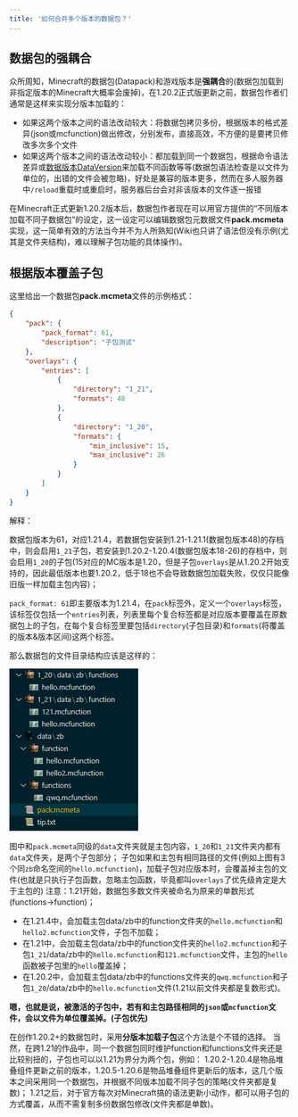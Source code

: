 ```yaml
---
title: '如何合并多个版本的数据包？'
---
```


<FeatureHead
    title = 如何合并多个版本的数据包？
    authorName = Dreamy_Blaze
    avatarUrl = '../../_authors/dreamy_blaze.jpg'
    :socialLinks="[
        { name: 'BiliBili', url: 'https://space.bilibili.com/1017007290' }
    ]"
/>

## 数据包的强耦合

众所周知，Minecraft的数据包(Datapack)和游戏版本是**强耦合**的(数据包加载到非指定版本的Minecraft大概率会废掉)，在1.20.2正式版更新之前，数据包作者们通常是这样来实现分版本加载的：

- 如果这两个版本之间的语法改动较大：将数据包拷贝多份，根据版本的格式差异(json或mcfunction)做出修改，分别发布，直接高效，不方便的是要拷贝修改多次多个文件
- 如果这两个版本之间的语法改动较小：都加载到同一个数据包，根据命令语法差异或[数据版本DataVersion](https://zh.minecraft.wiki/w/%E6%95%B0%E6%8D%AE%E7%89%88%E6%9C%AC "[中文wiki] 数据版本")来加载不同函数等等(数据包语法检查是以文件为单位的，出错的文件会被忽略)，好处是兼容的版本更多，然而在多人服务器中`/reload`重载时或重启时，服务器后台会对非该版本的文件逐一报错

在Minecraft正式更新1.20.2版本后，数据包作者现在可以用官方提供的“不同版本加载不同子数据包”的设定，这一设定可以编辑数据包元数据文件**pack.mcmeta**实现，这一简单有效的方法当今并不为人所熟知(Wiki也只讲了语法但没有示例(尤其是文件夹结构)，难以理解子包功能的具体操作)。

## 根据版本覆盖子包

这里给出一个数据包**pack.mcmeta**文件的示例格式：

```json
{
    "pack": {
        "pack_format": 61,
        "description": "子包测试"
    },
    "overlays": {
        "entries": [
            {
                "directory": "1_21",
                "formats": 48
            },
            {
                "directory": "1_20",
                "formats": {
                    "min_inclusive": 15,
                    "max_inclusive": 26
                }
            }
        ]
    }
}
```

解释：

数据包版本为61，对应1.21.4，若数据包安装到1.21-1.21.1(数据包版本48)的存档中，则会启用`1_21`子包，若安装到1.20.2-1.20.4(数据包版本18-26)的存档中，则会启用`1_20`的子包(15对应的MC版本是1.20，但是子包`overlays`是从1.20.2开始支持的，因此最低版本也要1.20.2，低于18也不会导致数据包加载失败，仅仅只能像旧版一样加载主包内容)；

`pack_format: 61`即主要版本为1.21.4，在`pack`标签外，定义一个`overlays`标签，该标签仅包括一个`entries`列表，列表里每个复合标签都是对应版本要覆盖在原数据包上的子包，在每个复合标签里要包括`directory`(子包目录)和`formats`(将覆盖的版本&版本区间)这两个标签。

那么数据包的文件目录结构应该是这样的：

![p1](p1.png)

图中和`pack.mcmeta`同级的`data`文件夹就是主包内容，`1_20`和`1_21`文件夹内都有`data`文件夹，是两个子包部分；
子包如果和主包有相同路径的文件(例如上图有3个同`zb`命名空间的`hello.mcfunction`)，加载子包对应版本时，会覆盖掉主包的文件(也就是只执行子包函数，忽略主包函数，毕竟都叫`overlays`了优先级肯定是大于主包的)
注意：1.21开始，数据包多数文件夹被命名为原来的单数形式(functions->function)；

- 在1.21.4中，会加载主包data/zb中的function文件夹的`hello.mcfunction`和`hello2.mcfunction`文件，子包不加载；
- 在1.21中，会加载主包data/zb中的function文件夹的`hello2.mcfunction`和子包`1_21`/data/zb中的`hello.mcfunction`和`121.mcfunction`文件，主包的`hello`函数被子包里的`hello`覆盖掉；
- 在1.20.2中，会加载主包data/zb中的functions文件夹的`qwq.mcfunction`和子包`1_20`/data/zb中的`hello.mcfunction`文件(1.21以前文件夹都是复数形式)。

**嗯，也就是说，被激活的子包中，若有和主包路径相同的`json`或`mcfunction`文件，会以文件为单位覆盖掉。(子包优先)**

在创作1.20.2+的数据包时，采用**分版本加载子包**这个方法是个不错的选择。
当然，在跨1.21的作品中，同一个数据包同时维护function和functions文件夹还是比较别扭的，子包也可以以1.21为界分为两个包，例如：
1.20.2-1.20.4是物品堆叠组件更新之前的版本，1.20.5-1.20.6是物品堆叠组件更新后的版本，这几个版本之间采用同一个数据包，并根据不同版本加载不同子包的策略(文件夹都是复数)；
1.21之后，对于官方每次对Minecraft搞的语法更新小动作，都可以用子包的方式覆盖，从而不需复制多份数据包修改(文件夹都是单数)。

